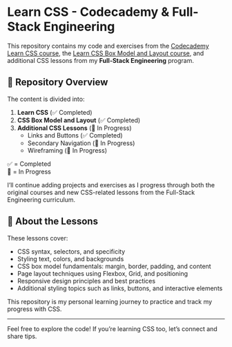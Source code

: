 # Learn CSS - Codecademy & Full-Stack Engineering

This repository contains my code and exercises from the [Codecademy Learn CSS course](https://www.codecademy.com/enrolled/courses/learn-css), the [Learn CSS Box Model and Layout course](https://www.codecademy.com/learn/learn-css-box-model-and-layout), and additional CSS lessons from my **Full-Stack Engineering** program.

## 📂 Repository Overview

The content is divided into:

1. **Learn CSS** (✅ Completed)  
2. **CSS Box Model and Layout** (✅ Completed)  
3. **Additional CSS Lessons** (🚧 In Progress)  
   - Links and Buttons (✅ Completed)
   - Secondary Navigation (🚧 In Progress) 
   - Wireframing (🚧 In Progress) 

✅ = Completed  
🚧 = In Progress

I’ll continue adding projects and exercises as I progress through both the original courses and new CSS-related lessons from the Full-Stack Engineering curriculum.

## 🚀 About the Lessons

These lessons cover:

- CSS syntax, selectors, and specificity  
- Styling text, colors, and backgrounds  
- CSS box model fundamentals: margin, border, padding, and content  
- Page layout techniques using Flexbox, Grid, and positioning  
- Responsive design principles and best practices  
- Additional styling topics such as links, buttons, and interactive elements

This repository is my personal learning journey to practice and track my progress with CSS.

---

Feel free to explore the code! If you’re learning CSS too, let’s connect and share tips.
